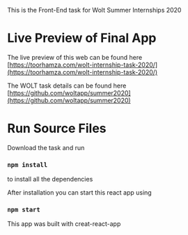 This is the Front-End task for Wolt Summer Internships 2020

# Live Preview of Final App

The live preview of this web can be found here [https://toorhamza.com/wolt-internship-task-2020/](https://toorhamza.com/wolt-internship-task-2020/)

The WOLT task details can be found here [https://github.com/woltapp/summer2020](https://github.com/woltapp/summer2020)

# Run Source Files

Download the task and run 
### `npm install` 
to install all the dependencies

After installation you can start this react app using 

### `npm start`

This app was built with creat-react-app
